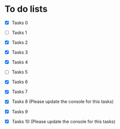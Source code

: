 # To do lists

- [x] Tasks 0
- [ ] Tasks 1
- [x] Tasks 2
- [x] Tasks 3
- [x] Tasks 4
- [ ] Tasks 5
- [x] Tasks 6
- [x] Tasks 7
- [x] Tasks 8 (Please update the console for this tasks)
- [x] Tasks 9
- [x] Tasks 10 (Please update the console for this tasks)

